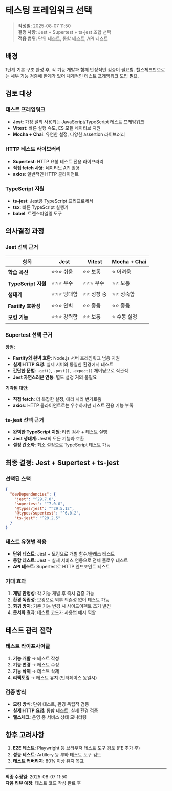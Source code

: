 # 테스팅 프레임워크 선택

> **작성일**: 2025-08-07 11:50  
> **결정 사항**: Jest + Supertest + ts-jest 조합 선택  
> **적용 범위**: 단위 테스트, 통합 테스트, API 테스트

## 배경

1단계 기본 구조 완성 후, 각 기능 개발과 함께 안정적인 검증이 필요함. 헬스체크만으로는 세부 기능 검증에 한계가 있어 체계적인 테스트 프레임워크 도입 필요.

## 검토 대상

### 테스트 프레임워크
- **Jest**: 가장 널리 사용되는 JavaScript/TypeScript 테스트 프레임워크
- **Vitest**: 빠른 실행 속도, ES 모듈 네이티브 지원
- **Mocha + Chai**: 유연한 설정, 다양한 assertion 라이브러리

### HTTP 테스트 라이브러리
- **Supertest**: HTTP 요청 테스트 전용 라이브러리
- **직접 fetch 사용**: 네이티브 API 활용
- **axios**: 일반적인 HTTP 클라이언트

### TypeScript 지원
- **ts-jest**: Jest용 TypeScript 프리프로세서
- **tsx**: 빠른 TypeScript 실행기
- **babel**: 트랜스파일링 도구

## 의사결정 과정

### Jest 선택 근거
| 항목 | Jest | Vitest | Mocha + Chai |
|------|------|---------|--------------|
| **학습 곡선** | ⭐⭐⭐ 쉬움 | ⭐⭐ 보통 | ⭐ 어려움 |
| **TypeScript 지원** | ⭐⭐⭐ 우수 | ⭐⭐⭐ 우수 | ⭐⭐ 보통 |
| **생태계** | ⭐⭐⭐ 방대함 | ⭐⭐ 성장 중 | ⭐⭐ 성숙함 |
| **Fastify 호환성** | ⭐⭐⭐ 완벽 | ⭐⭐ 좋음 | ⭐⭐ 좋음 |
| **모킹 기능** | ⭐⭐⭐ 강력함 | ⭐⭐ 보통 | ⭐ 수동 설정 |

### Supertest 선택 근거
**장점:**
- **Fastify와 완벽 호환**: Node.js 서버 프레임워크 범용 지원
- **실제 HTTP 요청**: 실제 서버와 동일한 환경에서 테스트
- **간단한 문법**: `.get()`, `.post()`, `.expect()` 체이닝으로 직관적
- **Jest 자연스러운 연동**: 별도 설정 거의 불필요

**기각된 대안:**
- **직접 fetch**: 더 복잡한 설정, 에러 처리 번거로움
- **axios**: HTTP 클라이언트로는 우수하지만 테스트 전용 기능 부족

### ts-jest 선택 근거
- **완벽한 TypeScript 지원**: 타입 검사 + 테스트 실행
- **Jest 생태계**: Jest의 모든 기능과 호환
- **설정 간소화**: 최소 설정으로 TypeScript 테스트 가능

## 최종 결정: Jest + Supertest + ts-jest

### 선택된 스택
```json
{
  "devDependencies": {
    "jest": "^29.7.0",
    "supertest": "^7.0.0",
    "@types/jest": "^29.5.12",
    "@types/supertest": "^6.0.2",
    "ts-jest": "^29.2.5"
  }
}
```

### 테스트 유형별 적용
- **단위 테스트**: Jest + 모킹으로 개별 함수/클래스 테스트
- **통합 테스트**: Jest + 실제 서비스 연동으로 전체 플로우 테스트  
- **API 테스트**: Supertest로 HTTP 엔드포인트 테스트

### 기대 효과
1. **개발 안정성**: 각 기능 개발 후 즉시 검증 가능
2. **환경 독립성**: 모킹으로 외부 의존성 없이 테스트 가능
3. **회귀 방지**: 기존 기능 변경 시 사이드이펙트 조기 발견
4. **문서화 효과**: 테스트 코드가 사용법 예시 역할

## 테스트 관리 전략

### 테스트 라이프사이클
1. **기능 개발** → 테스트 작성
2. **기능 변경** → 테스트 수정
3. **기능 삭제** → 테스트 삭제
4. **리팩토링** → 테스트 유지 (인터페이스 동일시)

### 검증 방식
- **모킹 방식**: 단위 테스트, 환경 독립적 검증
- **실제 HTTP 요청**: 통합 테스트, 실제 환경 검증
- **헬스체크**: 운영 중 서비스 상태 모니터링

## 향후 고려사항

1. **E2E 테스트**: Playwright 등 브라우저 테스트 도구 검토 (FE 추가 후)
2. **성능 테스트**: Artillery 등 부하 테스트 도구 검토
3. **테스트 커버리지**: 80% 이상 유지 목표

---

**최종 수정일**: 2025-08-07 11:50  
**다음 리뷰 예정**: 테스트 코드 작성 완료 후